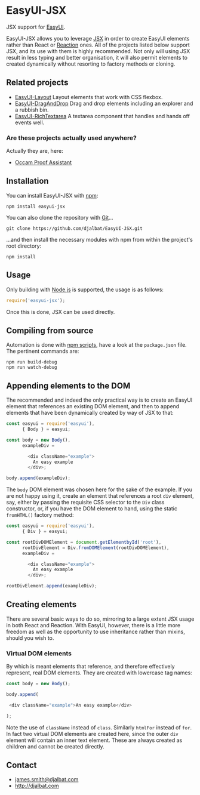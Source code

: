 # EasyUI-JSX

JSX support for [EasyUI](https://github.com/djalbat/EasyUI).

EasyUI-JSX allows you to leverage [JSX](https://facebook.github.io/react/docs/jsx-in-depth.html) in order to create EasyUI elements rather than React or [Reaction](https://github.com/djalbat/Reaction) ones. All of the projects listed below support JSX, and its use with them is highly recommended. Not only will using JSX result in less typing and better organisation, it will also permit elements to created dynamically without resorting to factory methods or cloning.   

## Related projects

- [EasyUI-Layout](https://github.com/djalbat/EasyUI-Layout) Layout elements that work with CSS flexbox.
- [EasyUI-DragAndDrop](https://github.com/djalbat/EasyUI-DragAndDrop) Drag and drop elements including an explorer and a rubbish bin.
- [EasyUI-RichTextarea](https://github.com/djalbat/EasyUI-RichTextarea) A textarea component that handles and hands off events well.

### Are these projects actually used anywhere?

Actually they are, here:

- [Occam Proof Assistant](http://djalbat.com/occam)

## Installation

You can install EasyUI-JSX with [npm](https://www.npmjs.com/):

    npm install easyui-jsx

You can also clone the repository with [Git](https://git-scm.com/)...

    git clone https://github.com/djalbat/EasyUI-JSX.git

...and then install the necessary modules with npm from within the project's root directory:

    npm install

## Usage

Only building with [Node.js](http://nodejs.org) is supported, the usage is as follows:

```js
require('easyui-jsx');
```

Once this is done, JSX can be used directly.

## Compiling from source

Automation is done with [npm scripts](https://docs.npmjs.com/misc/scripts), have a look at the `package.json` file. The pertinent commands are:

    npm run build-debug
    npm run watch-debug
    
## Appending elements to the DOM

The recommended and indeed the only practical way is to create an EasyUI element that references an existing DOM element, and then to append elements that have been dynamically created by way of JSX to that:
 
```js
const easyui = require('easyui'),
      { Body } = easyui;

const body = new Body(),
      exampleDiv =

        <div className="example">
          An easy example
        </div>;

body.append(exampleDiv);
```

The `body` DOM element was chosen here for the sake of the example. If you are not happy using it, create an element that references a root `div` element, say, either by passing the requisite CSS selector to the `Div` class constructor, or, if you have the DOM element to hand, using the static `fromHTML()` factory method:
  
```js
const easyui = require('easyui'),
      { Div } = easyui;

const rootDivDOMElement = document.getElementbyId('root'),
      rootDivElement = Div.fromDOMElement(rootDivDOMElement),
      exampleDiv =

        <div className="example">
          An easy example
        </div>;

rootDivElement.append(exampleDiv);
```

## Creating elements

There are several basic ways to do so, mirroring to a large extent JSX usage in both React and Reaction. With EasyUI, however, there is a little more freedom as well as the opportunity to use inheritance rather than mixins, should you wish to.
   
### Virtual DOM elements

By which is meant elements that reference, and therefore effectively represent, real DOM elements. They are created with lowercase tag names:
 
```js
const body = new Body();

body.append(

 <div className="example">An easy example</div>

);
```

Note the use of `className` instead of `class`. Similarly `htmlFor` instead of `for`. In fact two virtual DOM elements are created here, since the outer `div` element will contain an inner text element. These are always created as children and cannot be created directly. 
 
 
  
    
## Contact

- james.smith@djalbat.com
- http://djalbat.com

